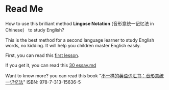 # Read Me

How to use this brilliant method **Lingose Notation** (音形意统一记忆法 in Chinese） to study English?

This is the best method for a second language learner to study English words, no kidding. It will help you children master English easily.

First, you can read this [first lesson](https://github.com/englishword/document/blob/master/first_lesson.md).

If you get it, you can read this [30 essay.md](https://github.com/englishword/document/blob/master/30_essay.md)

Want to know more? you can read this book "[不一样的英语词汇书：音形意统一记忆法](https://isbnsearch.org/isbn/9787313156365 "詹先觉. 不一样的英语词汇书：音形意统一记忆法[M]. 上海交通大学出版社，2016.")"  ISBN: 978-7-313-15636-5
